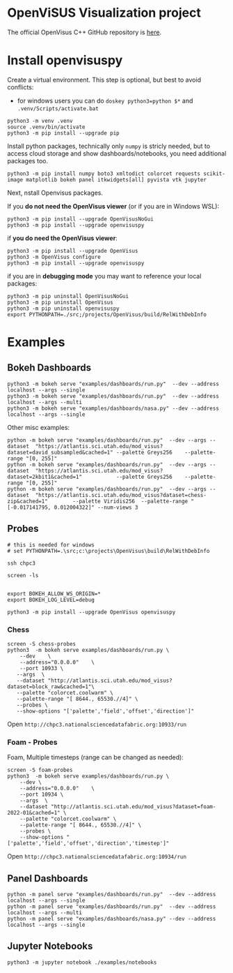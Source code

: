 # OpenViSUS Visualization project

The official OpenVisus C++ GitHub repository is [here](https://github.com/sci-visus/OpenVisus).


# Install openvisuspy

Create a virtual environment. This step is optional, but best to avoid conflicts:

- for windows users you can do `doskey python3=python $*` and `.venv/Scripts/activate.bat`

```
python3 -m venv .venv
source .venv/bin/activate
python3 -m pip install --upgrade pip
```

Install python packages, technically only `numpy` is stricly needed, but to access cloud storage and show dashboards/notebooks, you need additional packages too.

```
python3 -m pip install numpy boto3 xmltodict colorcet requests scikit-image matplotlib bokeh panel itkwidgets[all] pyvista vtk jupyter
```

Next, nstall Openvisus packages. 


If you **do not need the OpenVisus viewer** (or if you are in Windows WSL):

```
python3 -m pip install --upgrade OpenVisusNoGui
python3 -m pip install --upgrade openvisuspy 
```

if **you do need the OpenVisus viewer**:

```
python3 -m pip install --upgrade OpenVisus
python3 -m OpenVisus configure 
python3 -m pip install --upgrade openvisuspy 
```

if you are in **debugging mode** you may want to reference your local packages:

```
python3 -m pip uninstall OpenVisusNoGui
python3 -m pip uninstall OpenVisus
python3 -m pip uninstall openvisuspy 
export PYTHONPATH=./src;/projects/OpenVisus/build/RelWithDebInfo
```

# Examples

## Bokeh Dashboards 

```
python3 -m bokeh serve "examples/dashboards/run.py"  --dev --address localhost --args --single
python3 -m bokeh serve "examples/dashboards/run.py"  --dev --address localhost --args --multi
python3 -m bokeh serve "examples/dashboards/nasa.py" --dev --address localhost --args --single
```

Other misc examples:

```
python -m bokeh serve "examples/dashboards/run.py"  --dev --args --dataset  "https://atlantis.sci.utah.edu/mod_visus?dataset=david_subsampled&cached=1" --palette Greys256    --palette-range "[0, 255]"
python -m bokeh serve "examples/dashboards/run.py"  --dev --args --dataset  "https://atlantis.sci.utah.edu/mod_visus?dataset=2kbit1&cached=1"           --palette Greys256    --palette-range "[0, 255]"
python -m bokeh serve "examples/dashboards/run.py"  --dev --args --dataset  "https://atlantis.sci.utah.edu/mod_visus?dataset=chess-zip&cached=1"        --palette Viridis256  --palette-range "[-0.017141795, 0.012004322]" --num-views 3 

```

## Probes


```
# this is needed for windows
# set PYTHONPATH=.\src;c:\projects\OpenVisus\build\RelWithDebInfo

ssh chpc3

screen -ls


export BOKEH_ALLOW_WS_ORIGIN=*
export BOKEH_LOG_LEVEL=debug

python3 -m pip install --upgrade OpenVisus openvisuspy

```

### Chess

```
screen -S chess-probes
python3  -m bokeh serve examples/dashboards/run.py \
    --dev    \
    --address="0.0.0.0"    \
    --port 10933 \
   --args  \
   --dataset "http://atlantis.sci.utah.edu/mod_visus?dataset=block_raw&cached=1"\
   --palette "colorcet.coolwarm" \
   --palette-range "[ 8644., 65530.//4]" \
   --probes \
   --show-options "['palette','field','offset','direction']"
```

Open `http://chpc3.nationalsciencedatafabric.org:10933/run`

### Foam - Probes

Foam, Multiple timesteps (range can be changed as needed):

```
screen -S foam-probes 
python3  -m bokeh serve examples/dashboards/run.py \
    --dev \
    --address="0.0.0.0"    \
    --port 10934 \
    --args  \
    --dataset "http://atlantis.sci.utah.edu/mod_visus?dataset=foam-2022-01&cached=1" \
    --palette "colorcet.coolwarm" \
    --palette-range "[ 8644., 65530.//4]" \
    --probes \
    --show-options "['palette','field','offset','direction','timestep']"
```

Open `http://chpc3.nationalsciencedatafabric.org:10934/run`


## Panel Dashboards 

```
python -m panel serve "examples/dashboards/run.py"  --dev --address localhost --args --single
python -m panel serve "examples/dashboards/run.py"  --dev --address localhost --args --multi
python -m panel serve "examples/dashboards/nasa.py" --dev --address localhost --args --single
```

## Jupyter Notebooks 

```
python3 -m jupyter notebook ./examples/notebooks 
```
